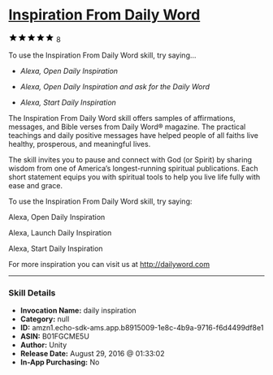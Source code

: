 # [Inspiration From Daily Word](http://alexa.amazon.com/#skills/amzn1.echo-sdk-ams.app.b8915009-1e8c-4b9a-9716-f6d4499df8e1)
![5 stars](../../images/ic_star_black_18dp_1x.png)![5 stars](../../images/ic_star_black_18dp_1x.png)![5 stars](../../images/ic_star_black_18dp_1x.png)![5 stars](../../images/ic_star_black_18dp_1x.png)![5 stars](../../images/ic_star_black_18dp_1x.png) 8

To use the Inspiration From Daily Word skill, try saying...

* *Alexa, Open Daily Inspiration*

* *Alexa, Open Daily Inspiration and ask for the Daily Word*

* *Alexa, Start Daily Inspiration*

The Inspiration From Daily Word skill offers samples of affirmations, messages, and Bible verses from Daily Word® magazine. The practical teachings and daily positive messages have helped people of all faiths live healthy, prosperous, and meaningful lives. 

The skill invites you to pause and connect with God (or Spirit) by sharing wisdom  from one of America’s longest-running spiritual publications. Each short statement equips you with spiritual tools to help you live life fully with ease and grace. 

To use the Inspiration From Daily Word skill, try saying:

Alexa, Open Daily Inspiration 

Alexa, Launch Daily Inspiration 

Alexa, Start Daily Inspiration

For more inspiration you can visit us at http://dailyword.com

***

### Skill Details

* **Invocation Name:** daily inspiration
* **Category:** null
* **ID:** amzn1.echo-sdk-ams.app.b8915009-1e8c-4b9a-9716-f6d4499df8e1
* **ASIN:** B01FGCME5U
* **Author:** Unity
* **Release Date:** August 29, 2016 @ 01:33:02
* **In-App Purchasing:** No
